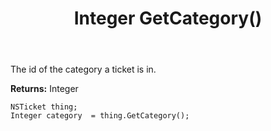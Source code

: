 ﻿---
uid: crmscript_ref_NSTicket_GetCategory
title: Integer GetCategory()
intellisense: NSTicket.GetCategory
keywords: NSTicket, GetCategory
so.topic: reference
---

The id of the category a ticket is in.

**Returns:** Integer


```crmscript
NSTicket thing;
Integer category  = thing.GetCategory();
```


